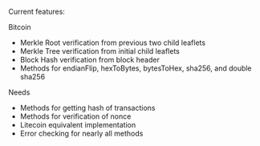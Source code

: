 Current features:

Bitcoin
- Merkle Root verification from previous two child leaflets
- Merkle Tree verification from initial child leaflets
- Block Hash verification from block header
- Methods for endianFlip, hexToBytes, bytesToHex, sha256, and double sha256


Needs
- Methods for getting hash of transactions
- Methods for verification of nonce
- Litecoin equivalent implementation
- Error checking for nearly all methods
